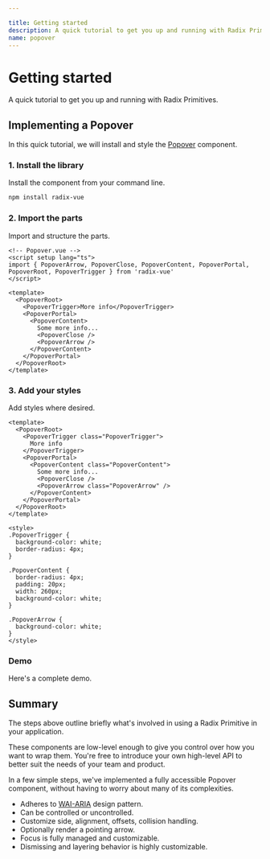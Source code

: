 ```yaml
---

title: Getting started
description: A quick tutorial to get you up and running with Radix Primitives.
name: popover
---
```


<script setup> 
import HeroContainer from '../../components/HeroContainer.vue'
import DemoGettingStarted from '../../components/demo/GettingStarted/index.vue'
import HeroCodeGroup from '../../components/HeroCodeGroup.vue'
</script>

# Getting started

<Description>
A quick tutorial to get you up and running with Radix Primitives.
</Description>

## Implementing a Popover

In this quick tutorial, we will install and style the [Popover](../components/popover) component.

### 1. Install the library

Install the component from your command line.

```bash
npm install radix-vue
```

### 2. Import the parts

Import and structure the parts.

```vue twoslash
<!-- Popover.vue -->
<script setup lang="ts">
import { PopoverArrow, PopoverClose, PopoverContent, PopoverPortal, PopoverRoot, PopoverTrigger } from 'radix-vue'
</script>

<template>
  <PopoverRoot>
    <PopoverTrigger>More info</PopoverTrigger>
    <PopoverPortal>
      <PopoverContent>
        Some more info...
        <PopoverClose />
        <PopoverArrow />
      </PopoverContent>
    </PopoverPortal>
  </PopoverRoot>
</template>
```

### 3. Add your styles

Add styles where desired.

```vue
<template>
  <PopoverRoot>
    <PopoverTrigger class="PopoverTrigger">
      More info
    </PopoverTrigger>
    <PopoverPortal>
      <PopoverContent class="PopoverContent">
        Some more info...
        <PopoverClose />
        <PopoverArrow class="PopoverArrow" />
      </PopoverContent>
    </PopoverPortal>
  </PopoverRoot>
</template>

<style>
.PopoverTrigger {
  background-color: white;
  border-radius: 4px;
}

.PopoverContent {
  border-radius: 4px;
  padding: 20px;
  width: 260px;
  background-color: white;
}

.PopoverArrow {
  background-color: white;
}
</style>
```

### Demo

Here's a complete demo.

<HeroContainer>
<DemoGettingStarted />
<template v-slot:codeSlot>
<HeroCodeGroup>
<div filename="index.vue">

<<< ../../components/demo/GettingStarted/index.vue

</div>
<div filename="styles.css">

<<< ../../components/demo/GettingStarted/styles.css

</div>
</HeroCodeGroup>
</template>
</HeroContainer>


## Summary

The steps above outline briefly what's involved in using a Radix Primitive in your application.

These components are low-level enough to give you control over how you want to wrap them. You're free to introduce your own high-level API to better suit the needs of your team and product.

In a few simple steps, we've implemented a fully accessible Popover component, without having to worry about many of its complexities.

- Adheres to [WAI-ARIA](https://www.w3.org/WAI/ARIA/apg/patterns/dialogmodal) design pattern.
- Can be controlled or uncontrolled.
- Customize side, alignment, offsets, collision handling.
- Optionally render a pointing arrow.
- Focus is fully managed and customizable.
- Dismissing and layering behavior is highly customizable.
